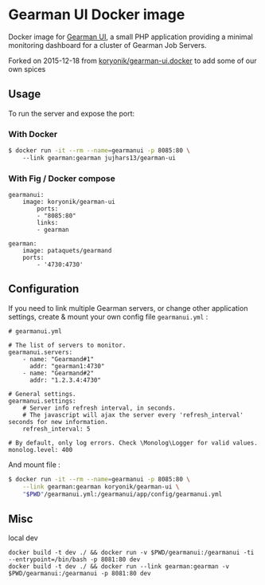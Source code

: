 # Gearman UI Docker image

Docker image for [Gearman UI](http://gaspaio.github.io/gearmanui/), a small PHP application providing a minimal 
monitoring dashboard for a cluster of Gearman Job Servers.

Forked on 2015-12-18 from [koryonik/gearman-ui.docker](https://github.com/koryonik/gearman-ui.docker) to add some of our own spices

## Usage

To run the server and expose the port:

### With Docker

```bash
$ docker run -it --rm --name=gearmanui -p 8085:80 \ 
	--link gearman:gearman jujhars13/gearman-ui
```

### With Fig / Docker compose

```
gearmanui:
	image: koryonik/gearman-ui
		ports:
		- "8085:80"
		links:
		- gearman

gearman:
	image: pataquets/gearmand
	ports:
    	- '4730:4730'
```

## Configuration

If you need to link multiple Gearman servers, or change other application settings, create & mount your own config file `gearmanui.yml` :

```
# gearmanui.yml

# The list of servers to monitor.
gearmanui.servers:
    - name: "Gearmand#1"
      addr: "gearman1:4730"
    - name: "Gearmand#2"
      addr: "1.2.3.4:4730"

# General settings.
gearmanui.settings:
    # Server info refresh interval, in seconds.
    # The javascript will ajax the server every 'refresh_interval' seconds for new information.
    refresh_interval: 5

# By default, only log errors. Check \Monolog\Logger for valid values.
monolog.level: 400
```

And mount file :

```bash
$ docker run -it --rm --name=gearmanui -p 8085:80 \
	--link gearman:gearman koryonik/gearman-ui \
	"$PWD"/gearmanui.yml:/gearmanui/app/config/gearmanui.yml
```

## Misc

local dev
```
docker build -t dev ./ && docker run -v $PWD/gearmanui:/gearmanui -ti --entrypoint=/bin/bash -p 8081:80 dev
docker build -t dev ./ && docker run --link gearman:gearman -v $PWD/gearmanui:/gearmanui -p 8081:80 dev
```